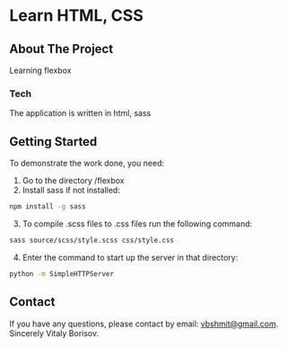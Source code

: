 # Learn HTML, CSS

## About The Project

Learning flexbox

### Tech

The application is written in html, sass

## Getting Started

To demonstrate the work done, you need:

1. Go to the directory /flexbox
2. Install sass if not installed:

```sh
npm install -g sass
```

3. To compile .scss files to .css files run the following command:

```sh
sass source/scss/style.scss css/style.css
```

4. Enter the command to start up the server in that directory:

```sh
python -m SimpleHTTPServer
```

## Contact

If you have any questions, please contact by email: vbshmit@gmail.com.
Sincerely Vitaly Borisov.
